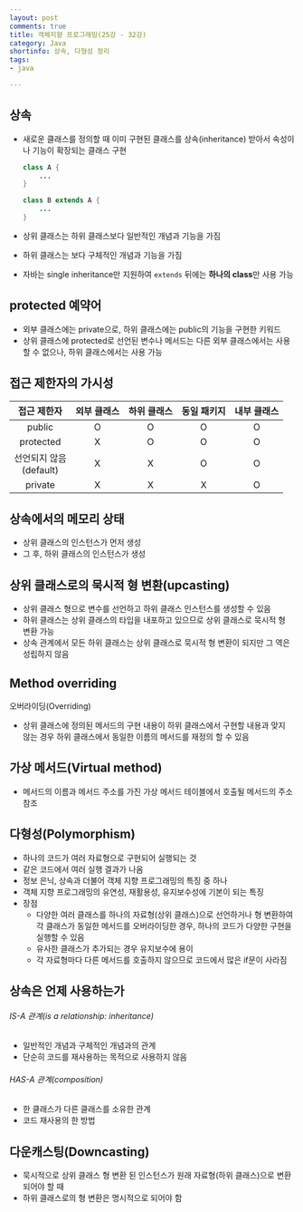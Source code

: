 ```yaml
---
layout: post
comments: true
title: 객체지향 프로그래밍(25강 - 32강)
category: Java
shortinfo: 상속, 다형성 정리
tags:
- java

---
```




## 상속 

- 새로운 클래스를 정의할 때 이미 구현된 클래스를 상속(inheritance) 받아서 속성이나 기능이 확장되는 클래스 구현

  ```java
  class A {
      ...
  }
  
  class B extends A {
      ...
  }
  ```

- 상위 클래스는 하위 클래스보다 일반적인 개념과 기능을 가짐
- 하위 클래스는 보다 구체적인 개념과 기능을 가짐
- 자바는 single inheritance만 지원하여 `extends` 뒤에는 **하나의 class**만 사용 가능


## protected 예약어

- 외부 클래스에는 private으로, 하위 클래스에는 public의 기능을 구현한 키워드
- 상위 클래스에 protected로 선언된 변수나 메서드는 다른 외부 클래스에서는 사용할 수 없으나, 하위 클래스에서는 사용 가능



## 접근 제한자의 가시성

|        접근 제한자         | 외부 클래스 | 하위 클래스 | 동일  패키지 | 내부 클래스 |
| :------------------------: | :---------: | :---------: | :----------: | :---------: |
|           public           |      O      |      O      |      O       |      O      |
|         protected          |      X      |      O      |      O       |      O      |
| 선언되지 않음<br>(default) |      X      |      X      |      O       |      O      |
|          private           |      X      |      X      |      X       |      O      |


## 상속에서의 메모리 상태

- 상위 클래스의 인스턴스가 먼저 생성
- 그 후, 하위 클래스의 인스턴스가 생성


## 상위 클래스로의 묵시적 형 변환(upcasting)

- 상위 클래스 형으로 변수를 선언하고 하위 클래스 인스턴스를 생성할 수 있음
- 하위 클래스는 상위 클래스의 타입을 내포하고 있으므로 상위 클래스로 묵시적 형 변환 가능
- 상속 관계에서 모든 하위 클래스는 상위 클래스로 묵시적 형 변환이 되지만 그 역은 성립하지 않음

## Method overriding

오버라이딩(Overriding)
- 상위 클래스에 정의된 메서드의 구현 내용이 하위 클래스에서 구현할 내용과 맞지 않는 경우 하위 클래스에서 동일한 이름의 메서드를 재정의 할 수 있음


## 가상 메서드(Virtual method)

- 메서드의 이름과 메서드 주소를 가진 가상 메서드 테이블에서 호출될 메서드의 주소 참조

## 다형성(Polymorphism)

- 하나의 코드가 여러 자료형으로 구현되어 실행되는 것
- 같은 코드에서 여러 실행 결과가 나옴
- 정보 은닉, 상속과 더불어 객체 지향 프로그래밍의 특징 중 하나
- 객체 지향 프로그래밍의 유연성, 재활용성, 유지보수성에 기본이 되는 특징
- 장점
  - 다양한 여러 클래스를 하나의 자료형(상위 클래스)으로 선언하거나 형 변환하여 각 클래스가 동일한 메서드를 오버라이딩한 경우, 하나의 코드가 다양한 구현을 실행할 수 있음
  - 유사한 클래스가 추가되는 경우 유지보수에 용이
  - 각 자료형마다 다른 메서드를 호출하지 않으므로 코드에서 많은 if문이 사라짐



## 상속은 언제 사용하는가

###### IS-A 관계(is a relationship: inheritance)
- 일반적인 개념과 구체적인 개념과의 관계
- 단순히 코드를 재사용하는 목적으로 사용하지 않음

###### HAS-A 관계(composition)
- 한 클래스가 다른 클래스를 소유한 관계
- 코드 재사용의 한 방법



## 다운캐스팅(Downcasting)

- 묵시적으로 상위 클래스 형 변환 된 인스턴스가 원래 자료형(하위 클래스)으로 변환되어야 할 때 
- 하위 클래스로의 형 변환은 명시적으로 되어야 함
